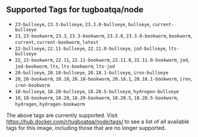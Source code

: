 ## Supported Tags for tugboatqa/node

* `23-bullseye`, `23.3-bullseye`, `23.3.0-bullseye`, `bullseye`, `current-bullseye`
* `23`, `23-bookworm`, `23.3`, `23.3-bookworm`, `23.3.0`, `23.3.0-bookworm`, `bookworm`, `current`, `current-bookworm`, `latest`
* `22-bullseye`, `22.11-bullseye`, `22.11.0-bullseye`, `jod-bullseye`, `lts-bullseye`
* `22`, `22-bookworm`, `22.11`, `22.11-bookworm`, `22.11.0`, `22.11.0-bookworm`, `jod`, `jod-bookworm`, `lts`, `lts-bookworm`, `lts-jod`
* `20-bullseye`, `20.18-bullseye`, `20.18.1-bullseye`, `iron-bullseye`
* `20`, `20-bookworm`, `20.18`, `20.18-bookworm`, `20.18.1`, `20.18.1-bookworm`, `iron`, `iron-bookworm`
* `18-bullseye`, `18.20-bullseye`, `18.20.5-bullseye`, `hydrogen-bullseye`
* `18`, `18-bookworm`, `18.20`, `18.20-bookworm`, `18.20.5`, `18.20.5-bookworm`, `hydrogen`, `hydrogen-bookworm`

The above tags are currently supported. Visit https://hub.docker.com/r/tugboatqa/node/tags/ to see a list of all available tags for this image, including those that are no longer supported.
